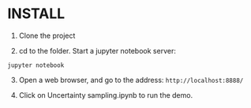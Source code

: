 # INSTALL

1. Clone the project

2. cd to the folder. Start a jupyter notebook server:


```
jupyter notebook
```

3. Open a web browser, and go to the address: `http://localhost:8888/`

4. Click on Uncertainty sampling.ipynb to run the demo.
